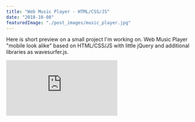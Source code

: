 ```yaml
---
title: "Web Music Player - HTML/CSS/JS"
date: "2018-10-08"
featuredImage: "./post_images/music_player.jpg"
---
```


Here is short preview on a small project I'm working on.
Web Music Player "mobile look alike" based on HTML/CSS/JS with little jQuery and additional libraries as wavesurfer.js.

<div class="iframe-container">
    <iframe class="iframe-inner"src="https://www.youtube.com/embed/RaHQwuUH2_o" frameborder="0" allow="accelerometer; autoplay; encrypted-media; gyroscope; picture-in-picture" allowfullscreen></iframe>
</div>
